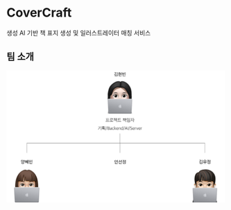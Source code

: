 # CoverCraft 
생성 AI 기반 책 표지 생성 및 일러스트레이터 매칭 서비스

## 팀 소개 
![CoverCraft 팀소개](./profile/team_info.png)


